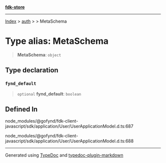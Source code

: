 [**fdk-store**](../../../README.md)
***

[Index](../../../API.md) > [auth](../../README.md) > [<internal>](../README.md) > MetaSchema

# Type alias: MetaSchema

> **MetaSchema**: `object`

## Type declaration

### `fynd_default`

> `optional` **fynd\_default**: `boolean`

## Defined In

node\_modules/@gofynd/fdk-client-javascript/sdk/application/User/UserApplicationModel.d.ts:687

node\_modules/@gofynd/fdk-client-javascript/sdk/application/User/UserApplicationModel.d.ts:688

***
Generated using [TypeDoc](https://typedoc.org/) and [typedoc-plugin-markdown](https://www.npmjs.com/package/typedoc-plugin-markdown)
